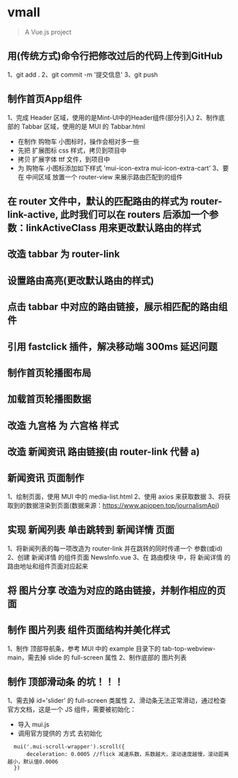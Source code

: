 # vmall

> A Vue.js project

## 用(传统方式)命令行把修改过后的代码上传到GitHub
1、git add .
2、git commit -m '提交信息'
3、git push

## 制作首页App组件
1、完成 Header 区域，使用的是Mint-UI中的Header组件(部分引入)
2、制作底部的 Tabbar 区域，使用的是 MUI 的 Tabbar.html
  + 在制作 购物车 小图标时，操作会相对多一些
  + 先把 扩展图标 css 样式，拷贝到项目中
  + 拷贝 扩展字体 ttf 文件，到项目中
  + 为 购物车 小图标添加如下样式 'mui-icon-extra mui-icon-extra-cart'
3、要在 中间区域 放置一个 router-view 来展示路由匹配到的组件

## 在 router 文件中，默认的匹配路由的样式为 router-link-active, 此时我们可以在 routers 后添加一个参数：linkActiveClass 用来更改默认路由的样式

## 改造 tabbar 为 router-link

## 设置路由高亮(更改默认路由的样式)

## 点击 tabbar 中对应的路由链接，展示相匹配的路由组件

## 引用 fastclick 插件，解决移动端 300ms 延迟问题

## 制作首页轮播图布局

## 加载首页轮播图数据

## 改造 九宫格 为 六宫格 样式

## 改造 新闻资讯 路由链接(由 router-link 代替 a)

## 新闻资讯 页面制作
1、绘制页面，使用 MUI 中的 media-list.html
2、使用 axios 来获取数据
3、将获取到的数据渲染到页面(数据来源：https://www.apiopen.top/journalismApi)

## 实现 新闻列表 单击跳转到 新闻详情 页面
1、将新闻列表的每一项改造为 router-link 并在跳转的同时传递一个 参数(或id)
2、创建 新闻详情 的组件页面 NewsInfo.vue
3、在 路由模块 中，将 新闻详情 的路由地址和组件页面对应起来

## 将 图片分享 改造为对应的路由链接，并制作相应的页面

## 制作 图片列表 组件页面结构并美化样式
1、制作 顶部导航条，参考 MUI 中的 example 目录下的 tab-top-webview-main，需去掉 slide 的 full-screen 属性
2、制作底部的 图片列表
## 制作 顶部滑动条 的坑！！！
1、需去掉 id='slider' 的 full-screen 类属性
2、滑动条无法正常滑动，通过检查官方文档，这是一个 JS 组件，需要被初始化：
  + 导入 mui.js
  + 调用官方提供的 方式 去初始化 
  ```
    mui('.mui-scroll-wrapper').scroll({
	    deceleration: 0.0005 //flick 减速系数，系数越大，滚动速度越慢，滚动距离越小，默认值0.0006
    })
  ```